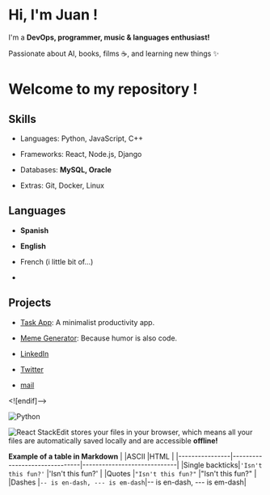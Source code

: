 

#  Hi, I'm Juan !
I'm a **DevOps, programmer, music & languages enthusiast!**

Passionate about AI, books, films  ☕, and learning new things ✨


# Welcome to my repository !

##  Skills

- Languages: Python, JavaScript, C++

- Frameworks: React, Node.js, Django
- Databases: **MySQL, Oracle**
- Extras: Git, Docker, Linux

##  Languages

- **Spanish**

- **English**

- French (i little bit of...)
- 
##  Projects

- [Task App](https://github.com/yourusername/todo-app): A minimalist productivity app.

- [Meme Generator](https://github.com/yourusername/meme-gen): Because humor is also code.


- [LinkedIn](https://linkedin.com/in/yourusername)

- [Twitter](https://twitter.com/yourusername)

- [mail](mailto:juan@aaa.com)

<![endif]-->

![Python](https://img.shields.io/badge/Python-3776AB?style=for-the-badge&logo=python&logoColor=white)

![React](https://img.shields.io/badge/React-20232A?style=for-the-badge&logo=react&logoColor=61DAFB)
StackEdit stores your files in your browser, which means all your files are automatically saved locally and are accessible **offline!**


**Example of a table in Markdown**
|                |ASCII                          |HTML                         |
|----------------|-------------------------------|-----------------------------|
|Single backticks|`'Isn't this fun?'`            |'Isn't this fun?'            |
|Quotes          |`"Isn't this fun?"`            |"Isn't this fun?"            |
|Dashes          |`-- is en-dash, --- is em-dash`|-- is en-dash, --- is em-dash|
